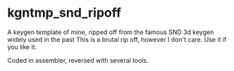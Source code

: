 # kgntmp_snd_ripoff
A keygen template of mine, ripped off from the famous SND 3d keygen widely used in the past
This is a brutal rip off, however I don't care. Use it if you like it.

Coded in assembler, reversed with several tools.
